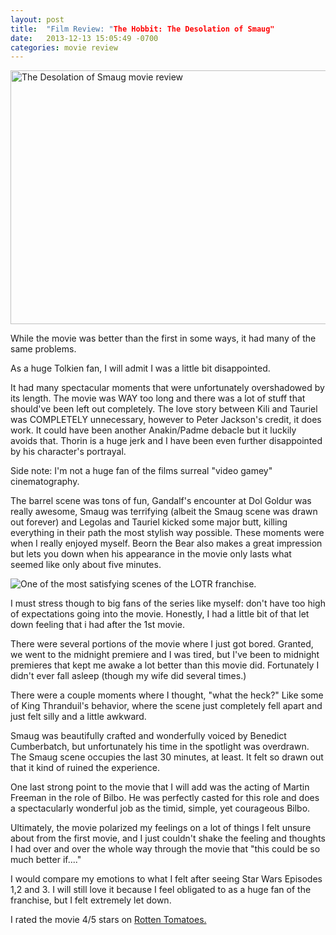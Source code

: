 ```yaml
---
layout: post
title:  "Film Review: "The Hobbit: The Desolation of Smaug"
date:   2013-12-13 15:05:49 -0700
categories: movie review
---
```

<img src="http://cdn.fansided.com/wp-content/blogs.dir/229/files/2013/10/The-Hobbit-Desolation-of-Smaug-Poster.jpg" width="650" height="406" alt="The Desolation of Smaug movie review">

While the movie was better than the first in some ways, it had many of the same problems.

As a huge Tolkien fan, I will admit I was a little bit disappointed.

It had many spectacular moments that were unfortunately overshadowed by its length. The movie was WAY too long and there was a lot of stuff that should've been left out completely. The love story between Kili and Tauriel was COMPLETELY unnecessary, however to Peter Jackson's credit, it does work. It could have been another Anakin/Padme debacle but it luckily avoids that.
Thorin is a huge jerk and I have been even further disappointed by his character's portrayal.

Side note: I'm not a huge fan of the films surreal "video gamey" cinematography.

The barrel scene was tons of fun, Gandalf's encounter at Dol Goldur was really awesome, Smaug was terrifying (albeit the Smaug scene was drawn out forever) and Legolas and Tauriel kicked some major butt, killing everything in their path the most stylish way possible. These moments were when I really enjoyed myself. Beorn the Bear also makes a great impression but lets you down when his appearance in the movie only lasts what seemed like only about five minutes.

<img src="http://i1.cdnds.net/13/34/618x396/movies-the-hobbit-desolation-of-smaug-dwarves.jpg" alt="One of the most satisfying scenes of the LOTR franchise.">

I must stress though to big fans of the series like myself: don't have too high of expectations going into the movie.
Honestly, I had a little bit of that let down feeling that i had after the 1st movie.

There were several portions of the movie where I just got bored. Granted, we went to the midnight premiere and I was tired, but I've been to midnight premieres that kept me awake a lot better than this movie did. Fortunately I didn't ever fall asleep (though my wife did several times.)

There were a couple moments where I thought, "what the heck?" Like some of King Thranduil's behavior, where the scene just completely fell apart and just felt silly and a little awkward.

Smaug was beautifully crafted and wonderfully voiced by Benedict Cumberbatch, but unfortunately his time in the spotlight was overdrawn. The Smaug scene occupies the last 30 minutes, at least. It felt so drawn out that it kind of ruined the experience.

One last strong point to the movie that I will add was the acting of Martin Freeman in the role of Bilbo. He was perfectly casted for this role and does a spectacularly wonderful job as the timid, simple, yet courageous Bilbo.

Ultimately, the movie polarized my feelings on a lot of things I felt unsure about from the first movie, and I just couldn't shake the feeling and thoughts I had over and over the whole way through the movie that "this could be so much better if...."

I would compare my emotions to what I felt after seeing Star Wars Episodes 1,2 and 3. I will still love it because I feel obligated to as a huge fan of the franchise, but I felt extremely let down.

I rated the movie 4/5 stars on [Rotten Tomatoes.](http://www.rottentomatoes.com)
